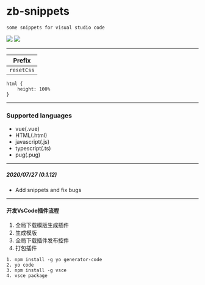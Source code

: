 # zb-snippets

```
some snippets for visual studio code
```

[![](https://vsmarketplacebadge.apphb.com/version/hollowtree.vue-snippets.svg)](https://marketplace.visualstudio.com/items?itemName=hollowtree.vue-snippets)
[![](https://vsmarketplacebadge.apphb.com/installs/hollowtree.vue-snippets.svg)](https://marketplace.visualstudio.com/items?itemName=hollowtree.vue-snippets)

--------------------------------------

| Prefix |
| ------ |
| `resetCss` |

```
html {
    height: 100%
}
```

--------------------------------------
### Supported languages
* vue(.vue)
* HTML(.html)
* javascript(.js)
* typescript(.ts)
* pug(.pug)

--------------------------------------
##### 2020/07/27 (0.1.12)
* Add snippets and fix bugs

--------------------------------------
#### 开发VsCode插件流程 ####
1. 全局下载模版生成插件
2. 生成模版
3. 全局下载插件发布控件
4. 打包插件

```
1. npm install -g yo generator-code
2. yo code
3. npm install -g vsce
4. vsce package
```
